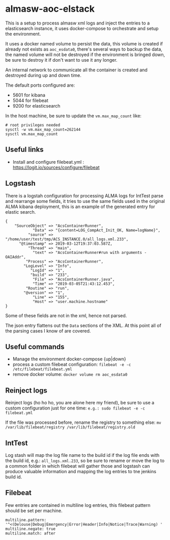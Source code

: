 # almasw-aoc-elstack

This is a setup to process almasw xml logs and inject the entries to a
elasticsearch instance, it uses docker-compose to orchestrate and setup the
environment.

It uses a docker named volume to persist the data, this volume is created
if already not exists as `aoc_esdata0`, there's several ways to
backup the data, the named volume will not be destroyed if the environment is
bringed down, be sure to destroy it if don't want to use it any longer.

An internal network to communicate all the container is created and destroyed
during up and down time.

The default ports configured are:
- 5601 for kibana
- 5044 for filebeat
- 9200 for elasticsearch

In the host machine, be sure to update the `vm.max_map_count` like:

```
# root privileges needed
sysctl -w vm.max_map_count=262144
sysctl vm.max_map_count
```

## Useful links

- Install and configure filebeat.yml : https://logit.io/sources/configure/filebeat

## Logstash

There is a logstah configuration for processing ALMA logs for IntTest
parse and rearrange some fields, it tries to use the same fields used
in the original ALMA kibana deployment, this is an example of the generated
entry for elastic search.

```
{
    "SourceObject" => "AcsContainerRunner",
            "Data" => "{content=LOG_CompAct_Init_OK, Name=logName}",
          "source" => "/home/user/test/tmp/ACS_INSTANCE.0/all_logs.xml.233",
      "@timestamp" => 2019-03-12T19:37:03.587Z,
          "Thread" => "main",
            "text" => "AcsContainerRunner#run with arguments -OAIAddr",
         "Process" => "AcsContainerRunner",
        "LogLevel" => "Info",
           "LogId" => "1",
           "build" => "233",
            "File" => "AcsContainerRunner.java",
            "Time" => "2019-03-05T21:43:12.453",
         "Routine" => "run",
        "@version" => "1",
            "Line" => "155",
            "Host" => "user.machine.hostname"
}
```

Some of these fields are not in the xml, hence not parsed.

The json entry flattens out the `Data` sections of the XML. At this point all
of the parsing cases I know of are covered.

## Useful commands

- Manage the environment docker-compose {up|down}
- process a custom filebeat configuration: `filebeat -e -c /etc/filebeat/filebeat.yml`
- remove docker volume: `docker volume rm aoc_esdata0`

## Reinject logs

Reinject logs (ho ho ho, you are alone here my friend), be sure to use a custom
configuration just for one time: `e.g.: sudo filebeat -e -c filebeat.yml`

If the file was processed before, rename the registry to something else:
`mv /var/lib/filebeat/registry /var/lib/filebeat/registry.old`

## IntTest

Log stash will map the log file name to the build id if the log file ends with
the build id, e.g.: `all_logs.xml.233`, so be sure to rename or move the log to
a common folder in which filebeat will gather those and logstash can produce
valuable information and mapping the log entries to tne jenkins build id.

## Filebeat

Few entries are contained in multiline log entries, this filebeat pattern
should be set per machine.

```
multiline.pattern: '^<(Delouse|Debug|Emergency|Error|Header|Info|Notice|Trace|Warning) '
multiline.negate: true
multiline.match: after
```
